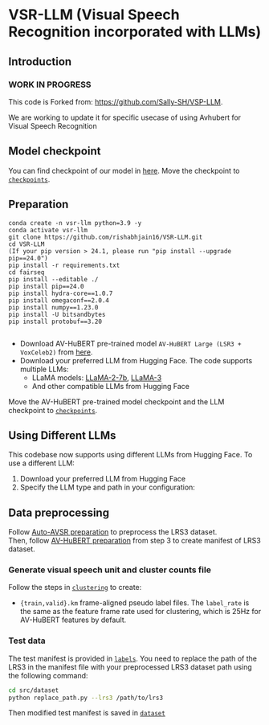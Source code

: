 # VSR-LLM (Visual Speech Recognition incorporated with LLMs)


## Introduction

### WORK IN PROGRESS

This code is Forked from: https://github.com/Sally-SH/VSP-LLM.

We are working to update it for specific usecase of using Avhubert for Visual Speech Recognition
## Model checkpoint

You can find checkpoint of our model in [here](https://drive.google.com/drive/folders/1aBnm8XOWlRAGjPwcK2mYEGd8insNCx13?usp=sharing).
Move the checkpoint to [`checkpoints`](checkpoints/).

## Preparation

```
conda create -n vsr-llm python=3.9 -y
conda activate vsr-llm
git clone https://github.com/rishabhjain16/VSR-LLM.git
cd VSR-LLM
(If your pip version > 24.1, please run "pip install --upgrade pip==24.0")
pip install -r requirements.txt
cd fairseq
pip install --editable ./
pip install pip==24.0 
pip install hydra-core==1.0.7 
pip install omegaconf==2.0.4 
pip install numpy==1.23.0
pip install -U bitsandbytes
pip install protobuf==3.20
 
```

- Download AV-HuBERT pre-trained model `AV-HuBERT Large (LSR3 + VoxCeleb2)` from [here](http://facebookresearch.github.io/av_hubert).
- Download your preferred LLM from Hugging Face. The code supports multiple LLMs:
  - LLaMA models: [LLaMA-2-7b](https://huggingface.co/meta-llama/Llama-2-7b-hf), [LLaMA-3](https://huggingface.co/meta-llama/Llama-3-8b-hf)
  - And other compatible LLMs from Hugging Face

Move the AV-HuBERT pre-trained model checkpoint and the LLM checkpoint to [`checkpoints`](checkpoints/).

## Using Different LLMs

This codebase now supports using different LLMs from Hugging Face. To use a different LLM:

1. Download your preferred LLM from Hugging Face
2. Specify the LLM type and path in your configuration:

## Data preprocessing
Follow [Auto-AVSR preparation](https://github.com/mpc001/auto_avsr/tree/main/preparation) to preprocess the LRS3 dataset.\
Then, follow [AV-HuBERT preparation](https://github.com/facebookresearch/av_hubert/tree/main/avhubert/preparation) from step 3 to create manifest of LRS3 dataset.

### Generate visual speech unit and cluster counts file
Follow the steps in [`clustering`](src/clustering/) to create:
- `{train,valid}.km` frame-aligned pseudo label files.
The `label_rate` is the same as the feature frame rate used for clustering,
which is 25Hz for AV-HuBERT features by default.


### Test data
The test manifest is provided in [`labels`](labels/). You need to replace the path of the LRS3 in the manifest file with your preprocessed LRS3 dataset path using the following command:
```bash
cd src/dataset
python replace_path.py --lrs3 /path/to/lrs3
```
Then modified test manifest is saved in [`dataset`](src/dataset/)

